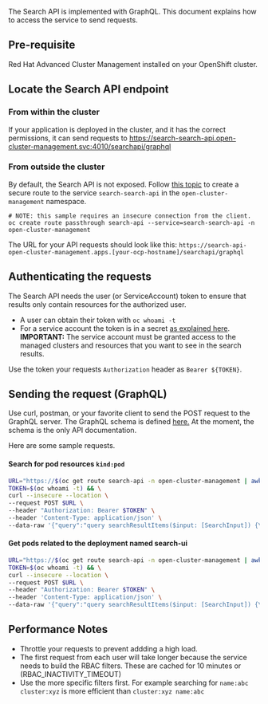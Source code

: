The Search API is implemented with GraphQL. This document explains how to access the service to send requests.

## Pre-requisite
Red Hat Advanced Cluster Management installed on your OpenShift cluster.

## Locate the Search API endpoint
### From within the cluster
If your application is deployed in the cluster, and it has the correct permissions, it can send requests to https://search-search-api.open-cluster-management.svc:4010/searchapi/graphql

### From outside the cluster
By default, the Search API is not exposed. Follow [this topic](https://docs.openshift.com/container-platform/4.9/networking/routes/secured-routes.html) to create a secure route to the service `search-search-api` in the `open-cluster-management` namespace.

```
# NOTE: this sample requires an insecure connection from the client.
oc create route passthrough search-api --service=search-search-api -n open-cluster-management
```

The URL for your API requests should look like this:  `https://search-api-open-cluster-management.apps.[your-ocp-hostname]/searchapi/graphql`

## Authenticating the requests

The Search API needs the user (or ServiceAccount) token to ensure that results only contain resources for the authorized user.

- A user can obtain their token with `oc whoami -t`
- For a service account the token is in a secret [as explained here](https://docs.openshift.com/container-platform/4.9/authentication/understanding-and-creating-service-accounts.html).
**IMPORTANT:** The service account must be granted access to the managed clusters and resources that you want to see in the search results.

Use the token your requests `Authorization` header as `Bearer ${TOKEN}`.


## Sending the request (GraphQL)

Use curl, postman, or your favorite client to send the POST request to the GraphQL server.
The GraphQL schema is defined [here.](https://github.com/stolostron/search-api/blob/main/src/v2/schema/search.js) At the moment, the schema is the only API documentation.

Here are some sample requests.

#### Search for pod resources `kind:pod`
```bash
URL="https://$(oc get route search-api -n open-cluster-management | awk 'NR==2' |awk '{print $2;}')/searchapi/graphql" && \
TOKEN=$(oc whoami -t) && \
curl --insecure --location \
--request POST $URL \
--header "Authorization: Bearer $TOKEN" \
--header 'Content-Type: application/json' \
--data-raw '{"query":"query searchResultItems($input: [SearchInput]) {\n    searchResult: search(input: $input) {\n        items\n        }\n    }\n","variables":{"input":[{"keywords":[],"filters":[{"property":"kind","values":["pod"]}],"limit":100}]}}'
```

#### Get pods related to the deployment named search-ui
```bash
URL="https://$(oc get route search-api -n open-cluster-management | awk 'NR==2' |awk '{print $2;}')/searchapi/graphql" && \
TOKEN=$(oc whoami -t) && \
curl --insecure --location \
--request POST $URL \
--header "Authorization: Bearer $TOKEN" \
--header 'Content-Type: application/json' \
--data-raw '{"query":"query searchResultItems($input: [SearchInput]) {\n    searchResult: search(input: $input) {\n        related {\n            kind\n            items\n        }\n    }\n}\n","variables":{"input":[{"keywords":[],"filters":[{"property":"kind","values":["deployment"]},{"property":"name","values":["search-ui"]}],"relatedKinds":["pod"],"limit":100}]}}'
```

## Performance Notes
- Throttle your requests to prevent addding a high load.
- The first request from each user will take longer because the service needs to build the RBAC filters. These are cached for 10 minutes or (RBAC_INACTIVITY_TIMEOUT)
- Use the more specific filters first. For example searching for `name:abc cluster:xyz` is more efficient than `cluster:xyz name:abc`